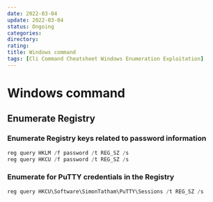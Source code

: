```yaml
---
date: 2022-03-04
update: 2022-03-04
status: Ongoing
categories:
directory: 
rating: 
title: Windows command
tags: [Cli Command Cheatsheet Windows Enumeration Exploitation]
---
```

# Windows command

## Enumerate Registry

### Enumerate Registry keys related to password information
```powershell
reg query HKLM /f password /t REG_SZ /s
reg query HKCU /f password /t REG_SZ /s
```

### Enumerate for PuTTY credentials in the Registry
```powershell
reg query HKCU\Software\SimonTatham\PuTTY\Sessions /t REG_SZ /s
```
